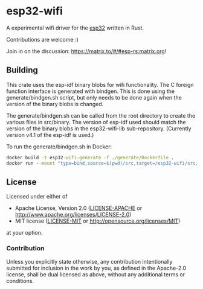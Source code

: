 # esp32-wifi

A experimental wifi driver for the [esp32](https://en.wikipedia.org/wiki/ESP32) written in Rust.

Contributions are welcome :)

Join in on the discussion: https://matrix.to/#/#esp-rs:matrix.org!

## Building

This crate uses the esp-idf binary blobs for wifi functionality. The C foreign function interface is generated with bindgen. This is done using the generate/bindgen.sh script, but only needs to be done again when the version of the binary blobs is changed.

The generate/bindgen.sh can be called from the root directory to create the various files in 
src/binary. The version of esp-idf used should match the version of the binary blobs in the 
esp32-wifi-lib sub-repository. (Currently version v4.1 of the esp-idf is used.)

To run the generate/bindgen.sh in Docker:
```cmd
docker build -t esp32-wifi-generate -f ./generate/Dockerfile .
docker run --mount "type=bind,source=$(pwd)/src,target=/esp32-wifi/src/" esp32-wifi-generate
```

## License

Licensed under either of

- Apache License, Version 2.0 ([LICENSE-APACHE](LICENSE-APACHE) or
  http://www.apache.org/licenses/LICENSE-2.0)
- MIT license ([LICENSE-MIT](LICENSE-MIT) or http://opensource.org/licenses/MIT)

at your option.

### Contribution

Unless you explicitly state otherwise, any contribution intentionally submitted
for inclusion in the work by you, as defined in the Apache-2.0 license, shall be
dual licensed as above, without any additional terms or conditions.
